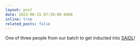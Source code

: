 ```yaml
---
layout: post
date: 2023-08-15 07:59:00-0400
inline: true
related_posts: false
---
```

One of three people from our batch to get inducted into <a href="https://www.saidl.in">SAiDL</a>!